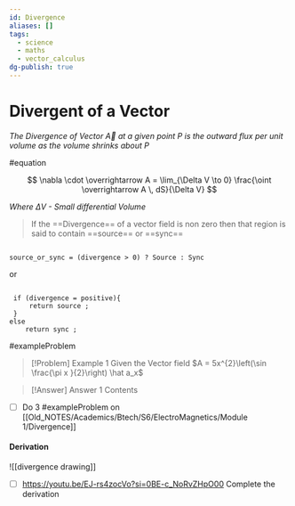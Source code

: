 ```yaml
---
id: Divergence
aliases: []
tags:
  - science
  - maths
  - vector_calculus
dg-publish: true
---
```

# Divergent of a Vector

*The Divergence of Vector $\overrightarrow A$ at a given point $P$ is the outward flux per unit volume as the volume shrinks about P*

#equation 

$$
\nabla \cdot \overrightarrow A = \lim_{\Delta V \to 0} \frac{\oint \overrightarrow A \, dS}{\Delta V}
$$

*Where $\Delta V$ - Small differential Volume*

> If the ==Divergence== of a vector field is non zero then that region is said to contain ==source== or ==sync== 

```

source_or_sync = (divergence > 0) ? Source : Sync

```

or

```

 if (divergence = positive){
	 return source ;
 }
else 
	return sync ;

```

#exampleProblem 
> [!Problem] Example 1
> Given the Vector field $A = 5x^{2}\left(\sin \frac{\pi x }{2}\right) \hat a_x$

> [!Answer] Answer 1
> Contents

- [ ] Do 3 #exampleProblem on [[Old_NOTES/Academics/Btech/S6/ElectroMagnetics/Module 1/Divergence]]  

#### Derivation
![[divergence drawing]]

- [ ] https://youtu.be/EJ-rs4zocVo?si=0BE-c_NoRvZHpO00 Complete the derivation 
